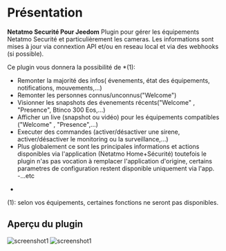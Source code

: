 # Présentation

**Netatmo Securité Pour Jeedom** 
Plugin pour gérer les équipements Netatmo Securité et particulièrement les cameras. 
Les informations sont mises à jour via connextion API et/ou en reseau local et via des webhooks (si possible).

Ce plugin vous donnera la possibilité de *(1):

- Remonter la majorité des infos( évenements, état des équipements, notifications, mouvements,...)
- Remonter les personnes connus/unconnus("Welcome")
- Visionner les snapshots des évenements récents("Welcome" , "Presence", Btinco 300 Eos,...)
- Afficher un live (snapshot ou vidéo) pour les équipements compatibles ("Welcome" , "Presence",...)
- Executer des commandes (activer/désactiver une sirene, activer/désactiver le monitoring ou la surveillance,...)
- Plus globalement ce sont les principales informations et actions disponibles via l'application (Netatmo Home+Sécurité)
	toutefois le plugin n'as pas vocation à remplacer l'application d'origine, certains parametres de configuration restent disponible uniquement via l'app.
-...etc


*
(1): selon vos équipements, certaines fonctions ne seront pas disponibles.


## Aperçu du plugin
![screenshot1](https://limad.github.io/plugins-docs/plugin-netatmoSecurity/images/netatmoSecurity_screenshot1.PNG)
![screenshot1](https://limad.github.io/plugins-docs/plugin-netatmoSecurity/images/netatmoSecurity_screenshot2.PNG)
